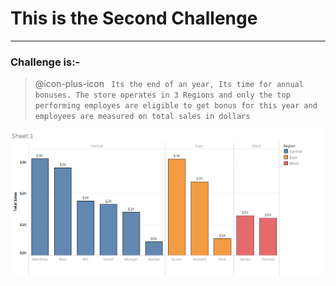 # This is the Second Challenge
---
### Challenge is:-
> @icon-plus-icon ``` Its the end of an year, Its time for annual bonuses. The store operates in 3 Regions and only the top performing employes are eligible to get bonus for this year and employees are measured on total sales in dollars```

![This is the image visualization](aman02.png)